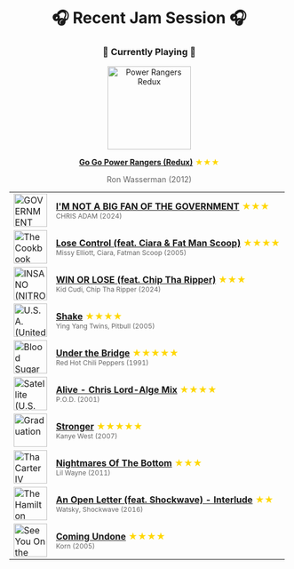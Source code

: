 <div align='center'>

# 🎧 Recent Jam Session 🎧

<h3>🎵 Currently Playing 🎵</h3>

<a href="https://open.spotify.com/track/5BiTv8eMvZXMvVP1lgpwbm"><img src="https://i.scdn.co/image/ab67616d0000b273f041979ddf9a834eaf417346" width="150" height="150" alt="Power Rangers Redux" /></a>

<b><a href="https://open.spotify.com/track/5BiTv8eMvZXMvVP1lgpwbm">Go Go Power Rangers (Redux)</a></b><span style="color: gold;"> ★★★</span>

<span style="color: #666;">Ron Wasserman (2012)</span>

<table style='margin: 0 auto; max-width: 550px;'>
<tr>
<td width="60"><a href="https://open.spotify.com/track/4WOpMR1g1rDz8zQ3awMxDL"><img src="https://i.scdn.co/image/ab67616d0000b273d0f459fe1d5e7c5f51d64a7e" width="60" height="60" alt="GOVERNMENT PACK" /></a></td>
<td><b><a href="https://open.spotify.com/track/4WOpMR1g1rDz8zQ3awMxDL">I'M NOT A BIG FAN OF THE GOVERNMENT</a></b> <span style="color: gold;"> ★★★</span><br><span style="font-size: 12px; color: #666;">CHRIS ADAM (2024)</span></td>
</tr>
<tr>
<td width="60"><a href="https://open.spotify.com/track/0UaMYEvWZi0ZqiDOoHU3YI"><img src="https://i.scdn.co/image/ab67616d0000b273f1dfae21eaac0d24fb3dcf5a" width="60" height="60" alt="The Cookbook" /></a></td>
<td><b><a href="https://open.spotify.com/track/0UaMYEvWZi0ZqiDOoHU3YI">Lose Control (feat. Ciara & Fat Man Scoop)</a></b> <span style="color: gold;"> ★★★★</span><br><span style="font-size: 12px; color: #666;">Missy Elliott, Ciara, Fatman Scoop (2005)</span></td>
</tr>
<tr>
<td width="60"><a href="https://open.spotify.com/track/5zJc7HaHSABElZcL4WT3By"><img src="https://i.scdn.co/image/ab67616d0000b2732262b6b2b43a32ffa0705190" width="60" height="60" alt="INSANO (NITRO MEGA)" /></a></td>
<td><b><a href="https://open.spotify.com/track/5zJc7HaHSABElZcL4WT3By">WIN OR LOSE (feat. Chip Tha Ripper)</a></b> <span style="color: gold;"> ★★★</span><br><span style="font-size: 12px; color: #666;">Kid Cudi, Chip Tha Ripper (2024)</span></td>
</tr>
<tr>
<td width="60"><a href="https://open.spotify.com/track/5U1lQBg8zLFZCv9UzU6Noh"><img src="https://i.scdn.co/image/ab67616d0000b273123e64de8c798635904e0c60" width="60" height="60" alt="U.S.A. (United State of Atlanta)" /></a></td>
<td><b><a href="https://open.spotify.com/track/5U1lQBg8zLFZCv9UzU6Noh">Shake</a></b> <span style="color: gold;"> ★★★★</span><br><span style="font-size: 12px; color: #666;">Ying Yang Twins, Pitbull (2005)</span></td>
</tr>
<tr>
<td width="60"><a href="https://open.spotify.com/track/3d9DChrdc6BOeFsbrZ3Is0"><img src="https://i.scdn.co/image/ab67616d0000b273153d79816d853f2694b2cc70" width="60" height="60" alt="Blood Sugar Sex Magik (Deluxe Edition)" /></a></td>
<td><b><a href="https://open.spotify.com/track/3d9DChrdc6BOeFsbrZ3Is0">Under the Bridge</a></b> <span style="color: gold;"> ★★★★★</span><br><span style="font-size: 12px; color: #666;">Red Hot Chili Peppers (1991)</span></td>
</tr>
<tr>
<td width="60"><a href="https://open.spotify.com/track/1X4Ntw6Lbaa1ACgilCqMpr"><img src="https://i.scdn.co/image/ab67616d0000b27395741aa186187b05e0653245" width="60" height="60" alt="Satellite (U.S. Version)" /></a></td>
<td><b><a href="https://open.spotify.com/track/1X4Ntw6Lbaa1ACgilCqMpr">Alive - Chris Lord-Alge Mix</a></b> <span style="color: gold;"> ★★★★</span><br><span style="font-size: 12px; color: #666;">P.O.D. (2001)</span></td>
</tr>
<tr>
<td width="60"><a href="https://open.spotify.com/track/0j2T0R9dR9qdJYsB7ciXhf"><img src="https://i.scdn.co/image/ab67616d0000b27326f7f19c7f0381e56156c94a" width="60" height="60" alt="Graduation" /></a></td>
<td><b><a href="https://open.spotify.com/track/0j2T0R9dR9qdJYsB7ciXhf">Stronger</a></b> <span style="color: gold;"> ★★★★★</span><br><span style="font-size: 12px; color: #666;">Kanye West (2007)</span></td>
</tr>
<tr>
<td width="60"><a href="https://open.spotify.com/track/26rzYxyfEcuAfga8ZtPt64"><img src="https://i.scdn.co/image/ab67616d0000b273e80b258c7e0b318202870953" width="60" height="60" alt="Tha Carter IV (Complete Edition)" /></a></td>
<td><b><a href="https://open.spotify.com/track/26rzYxyfEcuAfga8ZtPt64">Nightmares Of The Bottom</a></b> <span style="color: gold;"> ★★★</span><br><span style="font-size: 12px; color: #666;">Lil Wayne (2011)</span></td>
</tr>
<tr>
<td width="60"><a href="https://open.spotify.com/track/0clwOjS9p20cEIQkuB7bEP"><img src="https://i.scdn.co/image/ab67616d0000b27382288d9e37e14447f5c7f4ab" width="60" height="60" alt="The Hamilton Mixtape" /></a></td>
<td><b><a href="https://open.spotify.com/track/0clwOjS9p20cEIQkuB7bEP">An Open Letter (feat. Shockwave) - Interlude</a></b> <span style="color: gold;"> ★★</span><br><span style="font-size: 12px; color: #666;">Watsky, Shockwave (2016)</span></td>
</tr>
<tr>
<td width="60"><a href="https://open.spotify.com/track/3o7TMr6RmIusYH7Kkg7ujR"><img src="https://i.scdn.co/image/ab67616d0000b27374c1560b64750a1774495144" width="60" height="60" alt="See You On the Other Side" /></a></td>
<td><b><a href="https://open.spotify.com/track/3o7TMr6RmIusYH7Kkg7ujR">Coming Undone</a></b> <span style="color: gold;"> ★★★★</span><br><span style="font-size: 12px; color: #666;">Korn (2005)</span></td>
</tr>
</table>
</div>

